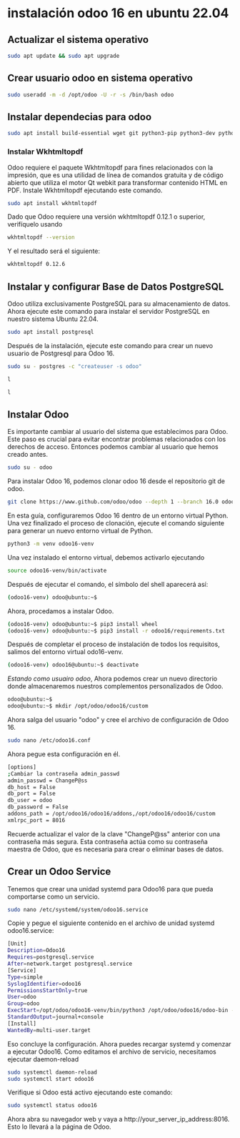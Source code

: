 # instalación odoo 16 en ubuntu 22.04

## Actualizar el sistema operativo
```sh
sudo apt update && sudo apt upgrade
```

## Crear usuario odoo en sistema operativo
```sh
sudo useradd -m -d /opt/odoo -U -r -s /bin/bash odoo
```

## Instalar dependecias para odoo
```sh
sudo apt install build-essential wget git python3-pip python3-dev python3-venv python3-wheel libfreetype6-dev libxml2-dev libzip-dev libsasl2-dev python3-setuptools libjpeg-dev zlib1g-dev libpq-dev libxslt1-dev libldap2-dev libtiff5-dev libopenjp2-7-dev
```

### Instalar Wkhtmltopdf
Odoo requiere el paquete Wkhtmltopdf para fines relacionados con la impresión, que es una utilidad de línea de comandos gratuita y de código abierto que utiliza el motor Qt webkit para transformar contenido HTML en PDF. Instale Wkhtmltopdf ejecutando este comando.

```sh
sudo apt install wkhtmltopdf
```
Dado que Odoo requiere una versión wkhtmltopdf 0.12.1 o superior, verifíquelo usando

```sh
wkhtmltopdf --version
```

Y el resultado será el siguiente:

```sh
wkhtmltopdf 0.12.6
```
## Instalar y configurar Base de Datos PostgreSQL
Odoo utiliza exclusivamente PostgreSQL para su almacenamiento de datos. Ahora ejecute este comando para instalar el servidor PostgreSQL en nuestro sistema Ubuntu 22.04.

```sh
sudo apt install postgresql
```

Después de la instalación, ejecute este comando para crear un nuevo usuario de Postgresql para Odoo 16.

```sh
sudo su - postgres -c "createuser -s odoo"
```


```sh
l
```

```sh
l
```
## Instalar Odoo
Es importante cambiar al usuario del sistema que establecimos para Odoo. Este paso es crucial para evitar encontrar problemas relacionados con los derechos de acceso. Entonces podemos cambiar al usuario que hemos creado antes.

```sh
sudo su - odoo
```

Para instalar Odoo 16, podemos clonar odoo 16 desde el repositorio git de odoo. 
```sh
git clone https://www.github.com/odoo/odoo --depth 1 --branch 16.0 odoo16
```

En esta guía, configuraremos Odoo 16 dentro de un entorno virtual Python. Una vez finalizado el proceso de clonación, ejecute el comando siguiente para generar un nuevo entorno virtual de Python.

```sh
python3 -m venv odoo16-venv
```
Una vez instalado el entorno virtual, debemos activarlo ejecutando

```sh
source odoo16-venv/bin/activate
```
Después de ejecutar el comando, el símbolo del shell aparecerá así:

```sh
(odoo16-venv) odoo@ubuntu:~$
```

Ahora, procedamos a instalar Odoo.

```sh
(odoo16-venv) odoo@ubuntu:~$ pip3 install wheel
(odoo16-venv) odoo@ubuntu:~$ pip3 install -r odoo16/requirements.txt
```
Después de completar el proceso de instalación de todos los requisitos, salimos del entorno virtual odo16-venv.

```sh
(odoo16-venv) odoo16@ubuntu:~$ deactivate
```

*Estando como usuairo odoo*, Ahora podemos crear un nuevo directorio donde almacenaremos nuestros complementos personalizados de Odoo.

```sh
odoo@ubuntu:~$
odoo@ubuntu:~$ mkdir /opt/odoo/odoo16/custom
```

Ahora salga del usuario "odoo" y cree el archivo de configuración de Odoo 16.

```sh
sudo nano /etc/odoo16.conf
```

Ahora pegue esta configuración en él.

```sh
[options]
;Cambiar la contraseña admin_passwd
admin_passwd = ChangeP@ss
db_host = False
db_port = False
db_user = odoo
db_password = False
addons_path = /opt/odoo16/odoo16/addons,/opt/odoo16/odoo16/custom
xmlrpc_port = 8016
```
Recuerde actualizar el valor de la clave "ChangeP@ss" anterior con una contraseña más segura. Esta contraseña actúa como su contraseña maestra de Odoo, que es necesaria para crear o eliminar bases de datos.


## Crear un Odoo Service
Tenemos que crear una unidad systemd para Odoo16 para que pueda comportarse como un servicio.

```sh
sudo nano /etc/systemd/system/odoo16.service
```
Copie y pegue el siguiente contenido en el archivo de unidad systemd odoo16.service:

```sh
[Unit]
Description=Odoo16
Requires=postgresql.service
After=network.target postgresql.service
[Service]
Type=simple
SyslogIdentifier=odoo16
PermissionsStartOnly=true
User=odoo
Group=odoo
ExecStart=/opt/odoo/odoo16-venv/bin/python3 /opt/odoo/odoo16/odoo-bin -c /etc/odoo16.conf
StandardOutput=journal+console
[Install]
WantedBy=multi-user.target
```
Eso concluye la configuración. Ahora puedes recargar systemd y comenzar a ejecutar Odoo16. Como editamos el archivo de servicio, necesitamos ejecutar daemon-reload

```sh
sudo systemctl daemon-reload
sudo systemctl start odoo16
```
Verifique si Odoo está activo ejecutando este comando:

```sh
sudo systemctl status odoo16
```
Ahora abra su navegador web y vaya a http://your_server_ip_address:8016. Esto lo llevará a la página de Odoo.